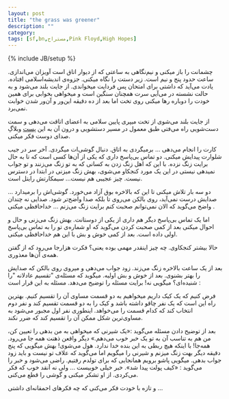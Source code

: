 ```yaml
---
layout: post
title: "the grass was greener"
description: ""
category: 
tags: [sf,bn,مستراح,Pink Floyd,High Hopes]
---
```

{% include JB/setup %}
<p>
چشمانت را باز میکنی و نیم‌نگاهی به ساعتی که از دیوار اتاق است آویزان می‌اندازی. ساعت حدود پنج و نیم است. زیر دستت را نگاه میکنی. جزوه‌ی اندیشه‌اسلامی افتاده. یادت می‌آید که داشتی برای امتحان پس فردایت میخواندی. از جایت بلند می‌شود و به حالت نشسته در می‌آیی سرت همچنان سنگین است و میخواهی بخوابی برای همین خودت را دوباره رها میکنی روی تخت اما بعد از ده دقیقه این‌ور و آن‌ور شدن خوابت نمی‌برد. 
</p>
<p>
از جایت بلند می‌شوی از تخت میپری پایین سلامی به اعضای اتاقت می‌دهی و سمت دست‌شویی راه می‌فتی طبق معمول در مسیر دستشویی و درون آن به این 
<a href="http://sedayedoost.blogfa.com/post-349.aspx">پست</a>
وبلاگِ صدای دوست فکر میکنی. </p>
<p>
کارت را انجام می‌دهی ... برمیگردی به اتاق. دنبال گوشی‌ات میگردی. آخر سر در جیب شلوارت پیدایش میکنی. دو تماس بی‌پاسخ داری که یکی از آن‌ها کسی است که تا به حال برایت زنگ نزده. با این که اهل زنگ زدن به کسانی که به تو زنگ می‌زنند و تو جواب نمیدهی نیستی در این یک مورد کنجکاو می‌شوی، بهش زنگ میزنی در ابتدا در دسترس نیست. چیز عجیبی هم نیست... سیمکارتش رایتل است.
</p>
<p>
دو سه بار تلاش میکنی تا این که بالاخره بوق آزاد می‌خورد. گوشی‌اش را برمیدارد ... صدایش درست نمی‌آید، روی بالکن می‌روی تا بلکه صدا واضح‌تر شود. صدایی نه چندان واضح می‌گوید که الان نمی‌توانم صحبت کنم برایت زنگ می‌زنم ... خداحافظی میکنی .
</p>
<p>
اما یک تماس بی‌پاسخ دیگر هم داری از یکی از دوستانت. بهش زنگ می‌زنی و حال و احوال میکنی بعد از کمی صحبت کردن می‌گوید که او شماره‌ی تو را به تماس بی‌پاسخ اولی داده است. بعد از کمی خوش و بش با این هم خداحافظی میکنی.
</p>
<p>
حالا بیشتر کنجکاوی. چه چیز اینقدر مهمی بوده یعنی؟ فکرت هزارجا می‌رود که از گفتن همه‌ی آن‌ها معذوری. 
</p>
<p>
بعد از یک ساعت بالاخره زنگ می‌زند. زود جواب می‌دهی و میروی روی بالکن که صدایش را بهتر بشنوی. بعد از خوش و بش اولیه. میگوید که مسئله‌ی "تقسیم عادلانه "را شنیده‌ای؟ میگویی نه! برایت مسئله را توضیح می‌دهد. مسئله به این قرار است :
</p>
<p>
فرض کنیم که یک کیک داریم میخواهیم به دو قسمت مساوی آن را تقسیم کنیم. بهترین راه این است که یک نفر چاقو داشته باشد و کیک را به دو قسمت تقسیم کند و نفر دوم انتخاب کند که کدام قسمت را می‌خواهد. اینطوری نفر اول مجبور می‌شود به مساوی‌ترین شکل ممکن آن را تقسیم کند که ضرر نکند.
</p>

<p>
بعد از توضیح دادن مسئله می‌گوید :«یک شیرنی که میخواهی به من بدهی را تعیین کن، من هم به تناسب آن به تو یک خبر خوب می‌دهم.» دیگر واقعن ذهنت همه جا می‌رود. همه‌جا! با اینکه هیچ ربطی به این بنده خدا ندارد. هول می‌شوی! بهش میگویی که پنج دقیقه دیگر بهت زنگ میزنم و شیرنی را میگویم اما می‌گوید که علاف تو نیست و باید زود جواب بدهی. میگویی پاشو برویم همانجایی که برای تولدم رفتیم. راضی می‌شود و خبر را می‌گوید : «کیف پولت پیدا شد». خبر خیلی خوبیست ... ولی نه آنقد خوب که فکر می‌کردی. از او تشکر میکنی و گوشی را قطع می‌کنی.
</p>
<p>
و تازه با خودت فکر می‌کنی که چه فکرهای احمقانه‌ای داشتی ...
</p>
